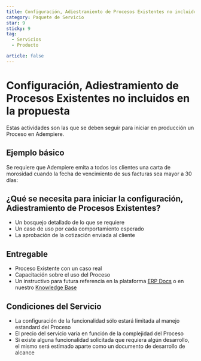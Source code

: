 ```yaml
---
title: Configuración, Adiestramiento de Procesos Existentes no incluidos en la propuesta
category: Paquete de Servicio
star: 9
sticky: 9
tag:
  - Servicios
  - Producto

article: false
---
```

# Configuración, Adiestramiento de Procesos Existentes no incluidos en la propuesta

Estas actividades son las que se deben seguir para iniciar en producción un Proceso en Adempiere.

## Ejemplo básico

Se requiere que Adempiere emita a todos los clientes una carta de morosidad cuando la fecha de vencimiento de sus facturas sea mayor a 30 días:

## ¿Qué se necesita para iniciar la configuración, Adiestramiento de Procesos Existentes?

- Un bosquejo detallado de lo que se requiere
- Un caso de uso por cada comportamiento esperado
- La aprobación de la cotización enviada al cliente

## Entregable

- Proceso Existente con un caso real
- Capacitación sobre el uso del Proceso
- Un instructivo para futura referencia en la plataforma [ERP Docs](https://ayuda.solopapp.com/) o en nuestro [Knowledge Base](https://stackoverflow.com/c/erpya-customers/questions)

## Condiciones del Servicio

- La configuración de la funcionalidad sólo estará limitada al manejo estandard del Proceso
- El precio del servicio varía en función de la complejidad del Proceso
- Si existe alguna funcionalidad solicitada que requiera algún desarrollo, el mismo será estimado aparte como un documento de desarrollo de alcance
